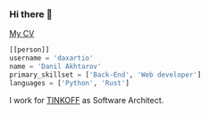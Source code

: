 ### Hi there 👋

[My CV](https://github.com/daxartio/cv)

```python
[[person]]
username = 'daxartio'
name = 'Danil Akhtarov'
primary_skillset = ['Back-End', 'Web developer']
languages = ['Python', 'Rust']

```

I work for [TINKOFF](https://tinkoff.ru) as Software Architect.
